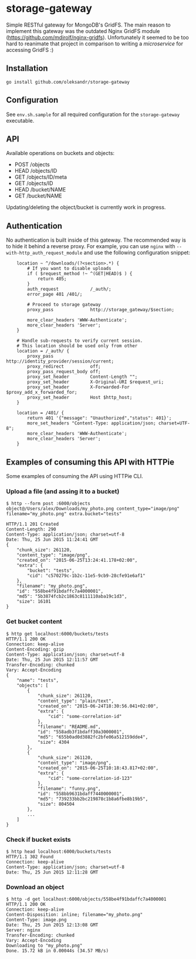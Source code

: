 # storage-gateway

Simple RESTful gateway for MongoDB's GridFS. The main reason to implement this gateway was the outdated Nginx GridFS module (https://github.com/mdirolf/nginx-gridfs). Unfortunately it seemed to be too hard to reanimate that project in comparison to writing a _microservice_ for accessing GridFS :)

## Installation

    go install github.com/oleksandr/storage-gateway

## Configuration

See `env.sh.sample` for all required configuration for the `storage-gateway` executable.

## API

Available operations on buckets and objects:

 * POST /objects
 * HEAD /objects/ID
 * GET /objects/ID/meta
 * GET /objects/ID
 * HEAD /bucket/NAME
 * GET /bucket/NAME

Updating/deleting the object/bucket is currently work in progress.

## Authentication

No authentication is built inside of this gateway. The recommended way is to hide it behind a reverse proxy. For example, you can use `nginx` with `--with-http_auth_request_module` and use the following configuration snippet:

        location ~ ^/downloads/(?<section>.*) {
            # If you want to disable uploads
            if ( $request_method !~ ^(GET|HEAD)$ ) {
                return 405;
            }
            auth_request            /_auth/;
            error_page 401 /401/;

            # Proceed to storage gateway
            proxy_pass              http://storage_gateway/$section;

            more_clear_headers 'WWW-Authenticate';
            more_clear_headers 'Server';
        }

        # Handle sub-requests to verify current session.
        # This location should be used only from other
        location = /_auth/ {
            proxy_pass              http://identity_provider/session/current;
            proxy_redirect          off;
            proxy_pass_request_body off;
            proxy_set_header        Content-Length "";
            proxy_set_header        X-Original-URI $request_uri;
            proxy_set_header        X-Forwarded-For $proxy_add_x_forwarded_for;
            proxy_set_header        Host $http_host;
        }

        location = /401/ {
            return 401 '{"message": "Unauthorized","status": 401}';
            more_set_headers "Content-Type: application/json; charset=UTF-8";
            more_clear_headers 'WWW-Authenticate';
            more_clear_headers 'Server';
        }


## Examples of consuming this API with HTTPie

Some examples of consuming the API using HTTPie CLI.

### Upload a file (and assing it to a bucket)

    $ http --form post :6000/objects object@/Users/alex/Downloads/my_photo.png content_type="image/png" filename="my_photo.png" extra.bucket="tests"
     
    HTTP/1.1 201 Created
    Content-Length: 290
    Content-Type: application/json; charset=utf-8
    Date: Thu, 25 Jun 2015 11:24:41 GMT
    {
        "chunk_size": 261120,
        "content_type": "image/png",
        "created_on": "2015-06-25T13:24:41.178+02:00",
        "extra": {
            "bucket": "tests",
            "cid": "c570279c-1b2c-11e5-9cb9-28cfe91e6af1"
        },
        "filename": "my_photo.png",
        "id": "558be4f91bdaffc7a4000001",
        "md5": "5b3874fcb2c1863c8111110aba19c1d3",
        "size": 16101
    }

### Get bucket content

    $ http get localhost:6000/buckets/tests 
    HTTP/1.1 200 OK
    Connection: keep-alive
    Content-Encoding: gzip
    Content-Type: application/json; charset=utf-8
    Date: Thu, 25 Jun 2015 12:11:57 GMT
    Transfer-Encoding: chunked
    Vary: Accept-Encoding
    {
        "name": "tests",
        "objects": [
            {
                "chunk_size": 261120,
                "content_type": "plain/text",
                "created_on": "2015-06-24T18:30:56.041+02:00",
                "extra": {
                    "cid": "some-correlation-id"
                },
                "filename": "README.md",
                "id": "558adb3f1bdaff30a3000001",
                "md5": "655b0ad0d3882fc2bfe06a512159dde4",
                "size": 4304
            },
            {
                "chunk_size": 261120,
                "content_type": "image/png",
                "created_on": "2015-06-25T10:18:43.817+02:00",
                "extra": {
                    "cid": "some-correlation-id-123"
                },
                "filename": "funny.png",
                "id": "558bb9631bdaff7440000001",
                "md5": "739233bb2bc219878c1b8a6fbe8b19b5",
                "size": 804504
            },
            ...
        ]
    }

### Check if bucket exists

    $ http head localhost:6000/buckets/tests
    HTTP/1.1 302 Found
    Connection: keep-alive
    Content-Type: application/json; charset=utf-8
    Date: Thu, 25 Jun 2015 12:11:28 GMT

### Download an object

    $ http -d get localhost:6000/objects/558be4f91bdaffc7a4000001
    HTTP/1.1 200 OK
    Connection: keep-alive
    Content-Disposition: inline; filename="my_photo.png"
    Content-Type: image.png
    Date: Thu, 25 Jun 2015 12:13:08 GMT
    Server: nginx
    Transfer-Encoding: chunked
    Vary: Accept-Encoding
    Downloading to "my_photo.png"
    Done. 15.72 kB in 0.00044s (34.57 MB/s)
